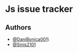 
# Js issue tracker

## Authors

- [@DaniBonica001](https://www.github.com/DaniBonica001)\
- [@Sinis2101](https://www.github.com/Sinis2101)



